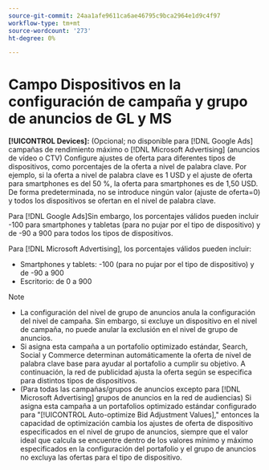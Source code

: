 ```yaml
---
source-git-commit: 24aa1afe9611ca6ae46795c9bca2964e1d9c4f97
workflow-type: tm+mt
source-wordcount: '273'
ht-degree: 0%

---
```

# Campo Dispositivos en la configuración de campaña y grupo de anuncios de GL y MS

**[!UICONTROL Devices]:** (Opcional; no disponible para [!DNL Google Ads] campañas de rendimiento máximo o [!DNL Microsoft Advertising] (anuncios de vídeo o CTV) Configure ajustes de oferta para diferentes tipos de dispositivos, como porcentajes de la oferta a nivel de palabra clave. Por ejemplo, si la oferta a nivel de palabra clave es 1 USD y el ajuste de oferta para smartphones es del 50 %, la oferta para smartphones es de 1,50 USD. De forma predeterminada, no se introduce ningún valor (ajuste de oferta=0) y todos los dispositivos se ofertan en el nivel de palabra clave.

Para [!DNL Google Ads]Sin embargo, los porcentajes válidos pueden incluir -100 para smartphones y tabletas (para no pujar por el tipo de dispositivo) y de -90 a 900 para todos los tipos de dispositivos.

Para [!DNL Microsoft Advertising], los porcentajes válidos pueden incluir:

* Smartphones y tablets: -100 (para no pujar por el tipo de dispositivo) y de -90 a 900
* Escritorio: de 0 a 900

>[!NOTE]
>* La configuración del nivel de grupo de anuncios anula la configuración del nivel de campaña. Sin embargo, si excluye un dispositivo en el nivel de campaña, no puede anular la exclusión en el nivel de grupo de anuncios.
>* Si asigna esta campaña a un portafolio optimizado estándar, Search, Social y Commerce determinan automáticamente la oferta de nivel de palabra clave base para ayudar al portafolio a cumplir su objetivo. A continuación, la red de publicidad ajusta la oferta según se especifica para distintos tipos de dispositivos.
>* (Para todas las campañas/grupos de anuncios excepto para [!DNL Microsoft Advertising] grupos de anuncios en la red de audiencias) Si asigna esta campaña a un portafolios optimizado estándar configurado para &quot;[!UICONTROL Auto-optimize Bid Adjustment Values],&quot; entonces la capacidad de optimización cambia los ajustes de oferta de dispositivo especificados en el nivel de grupo de anuncios, siempre que el valor ideal que calcula se encuentre dentro de los valores mínimo y máximo especificados en la configuración del portafolio y el grupo de anuncios no excluya las ofertas para el tipo de dispositivo.
